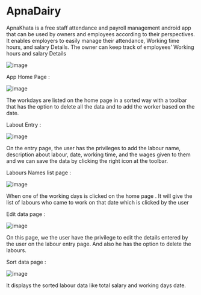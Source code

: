 # ApnaDairy
ApnaKhata is a free staff attendance and payroll management android app that can be used by owners and employees according to their perspectives. It enables employers to easily manage their attendance, Working time hours, and salary Details. The owner can keep track of employees’ Working hours and salary Details


![image](https://user-images.githubusercontent.com/67428241/148673902-f08b9c68-1e49-42bc-86fd-129713727351.png)



App Home Page :

![image](https://user-images.githubusercontent.com/67428241/148673908-67f0e5de-7bb0-48b7-abea-66881bdddd93.png)

The workdays are listed on the home page in a sorted way with a toolbar that has the option to delete all the data and to add the worker based on the date.

Labout Entry :

![image](https://user-images.githubusercontent.com/67428241/148673912-1cbd4413-cd84-4194-8f4f-480fa98aa7d3.png)
 
On the entry page, the user has the privileges to add the labour name, description about labour, date, working time, and the wages given to them and we can save the data by clicking the right icon at the toolbar.

Labours Names list page :

![image](https://user-images.githubusercontent.com/67428241/148674122-a9c2f83b-43ed-4f9f-aa67-f0ca1df8122d.png)

When one of the working days is clicked on the home page . It will give the list of labours who came to work on that date which is clicked by the user

Edit data page :

![image](https://user-images.githubusercontent.com/67428241/148674158-57f7bfa7-a24a-4e60-9bdd-7378164518df.png)

On this page, we the user have the privilege to edit the details entered by the user on the labour entry page. And also he has the option to delete the labours.

Sort data page :

![image](https://user-images.githubusercontent.com/67428241/148674179-605584f1-e012-4f00-ab81-c9137e858683.png)

It displays the sorted labour data like total salary and working days date.
 
